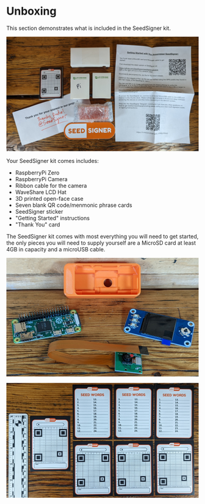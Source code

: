 # Unboxing
This section demonstrates what is included in the SeedSigner kit.

![](assets/unboxing00.jpg)

Your SeedSigner kit comes includes:

- RaspberryPi Zero
- RaspberryPi Camera
- Ribbon cable for the camera
- WaveShare LCD Hat 
- 3D printed open-face case
- Seven blank QR code/menmonic phrase cards
- SeedSigner sticker
- "Getting Started" instructions
- "Thank You" card

The SeedSigner kit comes with most everything you will need to get started, the only pieces you will need to supply yourself are a MicroSD card at least 4GB in capacity and a microUSB cable. 

![](assets/unboxing01.jpg)

![](assets/unboxing02.jpg)

